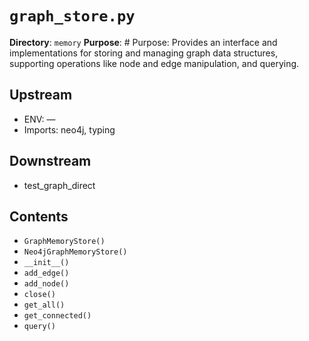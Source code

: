 # `graph_store.py`

**Directory**: `memory`
**Purpose**: # Purpose: Provides an interface and implementations for storing and managing graph data structures, supporting operations like node and edge manipulation, and querying.

## Upstream
- ENV: —
- Imports: neo4j, typing

## Downstream
- test_graph_direct

## Contents
- `GraphMemoryStore()`
- `Neo4jGraphMemoryStore()`
- `__init__()`
- `add_edge()`
- `add_node()`
- `close()`
- `get_all()`
- `get_connected()`
- `query()`